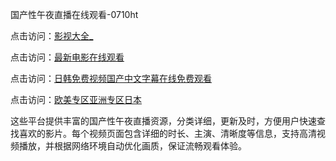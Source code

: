 国产性午夜直播在线观看-0710ht

点击访问：<a href="https://heiliaoll4qsx.pages.dev">影视大全_</a>

点击访问：<a href="https://heiliaowzu4ur.pages.dev">最新电影在线观看</a>

点击访问：<a href="https://heiliaoe8ajia.pages.dev">日韩免费视频国产中文字幕在线免费观看</a>

点击访问：<a href="https://heiliaozj3tjd.pages.dev">欧美专区亚洲专区日本</a>

这些平台提供丰富的国产性午夜直播资源，分类详细，更新及时，方便用户快速查找喜欢的影片。每个视频页面包含详细的时长、主演、清晰度等信息，支持高清视频播放，并根据网络环境自动优化画质，保证流畅观看体验。

<span style="display:none;">[Canonical link](https://github.com/trua20250710/trua8 ）</span>
